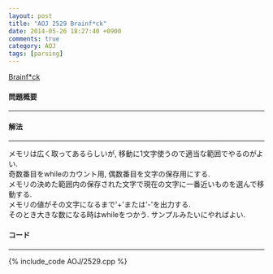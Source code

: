 ```yaml
---
layout: post
title: "AOJ 2529 Brainf*ck"
date: 2014-05-26 18:27:40 +0900
comments: true
category: AOJ
tags: [parsing]
---
```


[Brainf*ck](http://judge.u-aizu.ac.jp/onlinejudge/description.jsp?id=2529)

#### 問題概要

****

#### 解法

****

メモリは広く取ってあるらしいが, 移動に1文字使うので適当な範囲でやるのがよい.  
奇数番目をwhileのカウント用, 偶数番目を文字の保存用にする.  
メモリの決めた範囲内の保存された文字で現在の文字に一番近いものを選んで移動する.  
メモリの値がその文字になるまで'+'または'-'を出力する.  
そのとき大きな数になる時はwhileをつかう. サンプルみたいにやればよい.  

#### コード

****

{% include_code AOJ/2529.cpp %}
